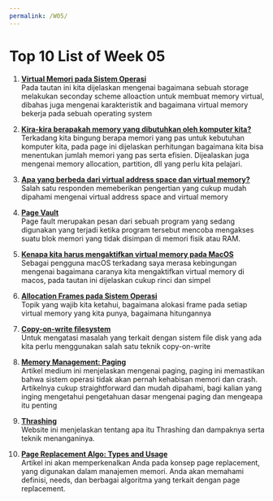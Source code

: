 ```yaml
---
permalink: /W05/
---
```


# Top 10 List of Week 05

1. [**Virtual Memori pada Sistem Operasi**](https://www.geeksforgeeks.org/virtual-memory-in-operating-system/)<br>
Pada tautan ini kita dijelaskan mengenai bagaimana sebuah storage melakukan seconday scheme alloaction untuk membuat memory virtual, dibahas juga mengenai karakteristik and bagaimana virtual memory bekerja pada sebuah operating system

2. [**Kira-kira berapakah memory yang dibutuhkan oleh komputer kita?**](https://blogartayana.wordpress.com/2015/10/22/prinsip-kerja-memori-dan-alokasi-data-ke-memori/)<br>
Terkadang kita bingung berapa memori yang pas untuk kebutuhan komputer kita, pada page ini dijelaskan perhitungan bagaimana kita bisa menentukan jumlah memori yang pas serta efisien. Dijealaskan juga mengenai memory allocation, partition, dll yang perlu kita pelajari.

3. [**Apa yang berbeda dari virtual address space dan virtual memory?**](https://www.quora.com/What-is-the-difference-between-virtual-address-space-and-virtual-memory)<br>
Salah satu responden memeberikan pengertian yang cukup mudah dipahami mengenai virtual address space and virtual memory 

4. [**Page Vault**](https://gaptex.id/glossary/pengertian-page-fault/)<br>
Page fault merupakan pesan dari sebuah program yang sedang digunakan yang terjadi ketika program tersebut mencoba mengakses suatu blok memori yang tidak disimpan di memori fisik atau RAM.

5. [**Kenapa kita harus mengaktifkan virtual memory pada MacOS**](https://id.if-koubou.com/articles/how-to/why-you-shouldnt-turn-off-virtual-memory-on-your-mac.html)<br>
Sebagai pengguna macOS terkadang saya merasa kebingungan mengenai bagaimana caranya kita mengaktifkan virtual memory di macos, pada tautan ini dijelaskan cukup rinci dan simpel

6. [**Allocation Frames pada Sistem Operasi**](https://www.geeksforgeeks.org/operating-system-allocation-frames/)<br>
Topik yang wajib kita ketahui, bagaimana alokasi frame pada setiap virtual memory yang kita punya, bagaimana hitungannya

7. [**Copy-on-write filesystem**](http://www.qnx.com/developers/docs/qnxcar2/index.jsp?topic=%2Fcom.qnx.doc.neutrino.sys_arch%2Ftopic%2Ffsys_COW_filesystem.html)<br>
Untuk mengatasi masalah yang terkait dengan sistem file disk yang ada kita perlu menggunakan salah satu teknik copy-on-write 

8. [**Memory Management: Paging**](https://medium.com/@esmerycornielle/memory-management-paging-43b85abe6d2f)<br>
Artikel medium ini menjelaskan mengenai paging, paging ini memastikan bahwa sistem operasi tidak akan pernah kehabisan memori dan crash. Artikelnya cukup straightforward dan mudah dipahami, bagi kalian yang inging mengetahui pengetahuan dasar mengenai paging dan mengeapa itu penting

9. [**Thrashing**](https://www.thecrazyprogrammer.com/2019/02/thrashing-in-operating-system-os.html)<br>
Website ini menjelaskan tentang apa itu Thrashing dan dampaknya serta teknik menanganinya.

10. [**Page Replacement Algo: Types and Usage**](https://afteracademy.com/blog/what-are-the-page-replacement-algorithms)<br>
Artikel ini akan memperkenalkan Anda pada konsep page replacement, yang digunakan dalam manajemen memori. Anda akan memahami definisi, needs, dan berbagai algoritma yang terkait dengan page replacement.